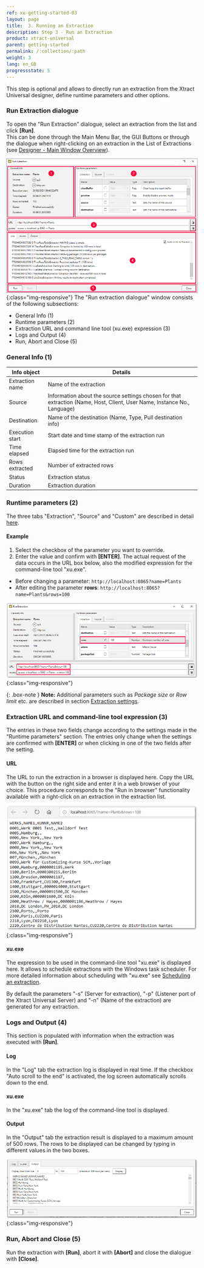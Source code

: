 ```yaml
---
ref: xu-getting-started-03
layout: page
title:  3. Running an Extraction
description: Step 3 - Run an Extraction
product: xtract-universal
parent: getting-started
permalink: /:collection/:path
weight: 3
lang: en_GB
progressstate: 5
---
```


This step is optional and allows to directly run an extraction from the Xtract Universal designer, define runtime parameters and other options. 


### Run Extraction dialogue ###
 
To open the "Run Extraction" dialogue, select an extraction from the list and click **[Run]**. <br>
This can be done through the Main Menu Bar, the GUI Buttons or through the dialogue when right-clicking on an extraction in the List of Extractions (see [Designer - Main Window Overview](./designer-overview)).   

![Run-Table-Extraktion](/img/content/xu/xu_run_extraction_dialogue.png){:class="img-responsive"}
The "Run extraction dialogue" window consists of the following subsections:
- General Info (1)
- Runtime parameters (2)
- Extraction URL and command line tool (xu.exe) expression (3)
- Logs and Output (4)
- Run, Abort and Close (5)  

### General Info (1) ###

Info object |Details
------------ | ------------ |
Extraction name  | Name of the extraction |
Source | Information about the source settings chosen for that extraction (Name, Host, Client, User Name, Instance No., Language) |
Destination | Name of the destination (Name, Type, Pull destination info)|
Execution start | Start date and time stamp of the extraction run |
Time elapsed | Elapsed time for the extraction run |
Rows extracted| Number of extracted rows |
Status | Extraction status |
Duration | Extraction duration |

### Runtime parameters (2) ###

The three tabs "Extraction", "Source" and "Custom" are described in detail [here](../advanced-techniques/extraction-parameters).

#### Example ####
1. Select the checkbox of the parameter you want to override.
2. Enter the value and confirm with **[ENTER]**. The actual request of the data occurs in the URL box below, also the modified expression for the command-line tool "xu.exe". 
- Before changing a parameter:
`http://localhost:8065?name=Plants`
- After editing the parameter **rows**:
`http://localhost:8065?name=Plants&rows=100` 

![Run-Table-Extraction-param](/img/content/xu/xu_run_extraction_param.png){:class="img-responsive"}

{: .box-note }
**Note:** Additional parameters such as *Package size* or *Row limit* etc. are described in section [Extraction settings](https://help.theobald-software.com/en/xtract-universal/table/extraction-settings). 


### Extraction URL and command-line tool expression (3) ###
The entries in these two fields change according to the settings made in the "Runtime parameters" section. The entries only change when the settings are confirmed with **[ENTER]** or when clicking in one of the two fields after the setting.  

#### URL ####
The URL to run the extraction in a browser is displayed here. Copy the URL with the button on the right side and enter it in a web browser of your choice. 
This procedure corresponds to the "Run in browser" functionality available with a right-click on an extraction in the extraction list.

![Table-Extraction-Browser-Result](/img/content/run_ausgabe_browser_xu.png){:class="img-responsive"}

#### xu.exe ####
The expression to be used in the command-line tool "xu.exe" is displayed here. It allows to schedule extractions with the Windows task scheduler.
For more detailed information about scheduling with "xu.exe" see [Scheduling an extraction](../advanced-techniques/scheduling_extraction).

By default the parameters "-s" (Server for extraction), "-p" (Listener port of the Xtract Universal Server) and "-n" (Name of the extraction) are generated for any extraction. 

### Logs and Output (4) ####
This section is populated with information when the extraction was executed with **[Run]**. 

#### Log ####
In the "Log" tab the extraction log is displayed in real time. If the checkbox "Auto scroll to the end" is activated, the log screen automatically scrolls down to the end.  

#### xu.exe ####
In the "xu.exe" tab the log of the command-line tool is displayed. 
 
#### Output ####
In the "Output" tab the extraction result is displayed to a maximum amount of 500 rows. The rows to be displayed can be changed by typing in different values in the two boxes. 

![Run-Extraction-Output](/img/content/xu/xu_run_extraction_output.png){:class="img-responsive"}

### Run, Abort and Close (5) ####
Run the extraction with **[Run]**, abort it with **[Abort]** and close the dialogue with **[Close]**.